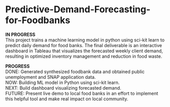 # Predictive-Demand-Forecasting-for-Foodbanks
**IN PROGRESS**   
This project trains a machine learning model in python using sci-kit learn to predict daily demand for food banks. The final deliverable is an interactive dashboard in Tableau that visualizes the forecasted weekly client demand, resulting in optimized inventory management and reduction in food waste.

**PROGRESS**   
DONE: Generated synthesized foodbank data and obtained public unemployment and SNAP application data.  
NOW: Building ML model in Python using sci-kit learn.  
NEXT: Build dashboard visualizing forecasted demand.  
FUTURE: Present live demo to local food banks in an effort to implement this helpful tool and make real impact on local community.  
